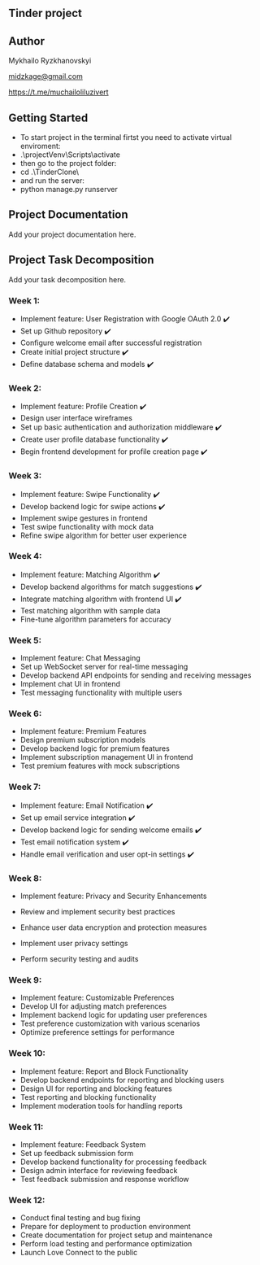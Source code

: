 ## Tinder project

## Author
Mykhailo Ryzkhanovskyi

midzkage@gmail.com

https://t.me/muchailoliluzivert

## Getting Started
- To start project in the terminal firtst you need to activate virtual enviroment:
- .\projectVenv\Scripts\activate
- then go to the project folder:
- cd .\TinderClone\
- and run the server:
- python manage.py runserver

## Project Documentation
Add your project documentation here.

## Project Task Decomposition
Add your task decomposition here.

### Week 1:
- Implement feature: User Registration with Google OAuth 2.0 ✔️
- Set up Github repository ✔️
- Configure welcome email after successful registration 
- Create initial project structure ✔️
- Define database schema and models ✔️

### Week 2:
- Implement feature: Profile Creation ✔️
- Design user interface wireframes
- Set up basic authentication and authorization middleware ✔️
- Create user profile database functionality ✔️
- Begin frontend development for profile creation page ✔️

### Week 3:
- Implement feature: Swipe Functionality ✔️
- Develop backend logic for swipe actions ✔️
- Implement swipe gestures in frontend 
- Test swipe functionality with mock data
- Refine swipe algorithm for better user experience

### Week 4:
- Implement feature: Matching Algorithm ✔️
- Develop backend algorithms for match suggestions ✔️
- Integrate matching algorithm with frontend UI ✔️
- Test matching algorithm with sample data
- Fine-tune algorithm parameters for accuracy

### Week 5:
- Implement feature: Chat Messaging
- Set up WebSocket server for real-time messaging
- Develop backend API endpoints for sending and receiving messages
- Implement chat UI in frontend
- Test messaging functionality with multiple users

### Week 6:
- Implement feature: Premium Features
- Design premium subscription models
- Develop backend logic for premium features
- Implement subscription management UI in frontend
- Test premium features with mock subscriptions

### Week 7:
- Implement feature: Email Notification ✔️
- Set up email service integration ✔️
- Develop backend logic for sending welcome emails ✔️
- Test email notification system ✔️
- Handle email verification and user opt-in settings ✔️

### Week 8:
- Implement feature: Privacy and Security Enhancements
- Review and implement security best practices

- Enhance user data encryption and protection measures
- Implement user privacy settings
- Perform security testing and audits

### Week 9:
- Implement feature: Customizable Preferences
- Develop UI for adjusting match preferences
- Implement backend logic for updating user preferences
- Test preference customization with various scenarios
- Optimize preference settings for performance

### Week 10:
- Implement feature: Report and Block Functionality
- Develop backend endpoints for reporting and blocking users
- Design UI for reporting and blocking features
- Test reporting and blocking functionality
- Implement moderation tools for handling reports

### Week 11:
- Implement feature: Feedback System
- Set up feedback submission form
- Develop backend functionality for processing feedback
- Design admin interface for reviewing feedback
- Test feedback submission and response workflow

### Week 12:
- Conduct final testing and bug fixing
- Prepare for deployment to production environment
- Create documentation for project setup and maintenance
- Perform load testing and performance optimization
- Launch Love Connect to the public
